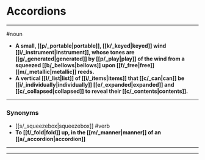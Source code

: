 # Accordions
---
#noun
- **A small, [[p/_portable|portable]], [[k/_keyed|keyed]] wind [[i/_instrument|instrument]], whose tones are [[g/_generated|generated]] by [[p/_play|play]] of the wind from a squeezed [[b/_bellows|bellows]] upon [[f/_free|free]] [[m/_metallic|metallic]] reeds.**
- **A vertical [[l/_list|list]] of [[i/_items|items]] that [[c/_can|can]] be [[i/_individually|individually]] [[e/_expanded|expanded]] and [[c/_collapsed|collapsed]] to reveal their [[c/_contents|contents]].**
---
### Synonyms
- [[s/_squeezebox|squeezebox]]
#verb
- **To [[f/_fold|fold]] up, in the [[m/_manner|manner]] of an [[a/_accordion|accordion]]**
---
---
